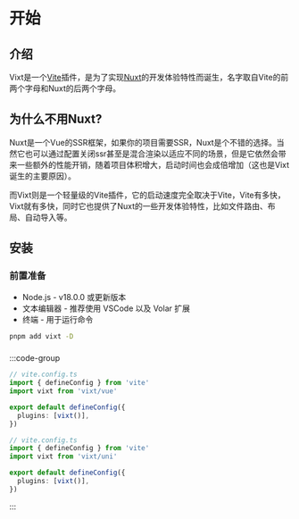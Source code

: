 # 开始

## 介绍

Vixt是一个[Vite](https://vitepress.dev/zh/)插件，是为了实现[Nuxt](https://nuxt.com.cn/)的开发体验特性而诞生，名字取自Vite的前两个字母和Nuxt的后两个字母。

## 为什么不用Nuxt?

Nuxt是一个Vue的SSR框架，如果你的项目需要SSR，Nuxt是个不错的选择。当然它也可以通过配置关闭ssr甚至是混合渲染以适应不同的场景，但是它依然会带来一些额外的性能开销，随着项目体积增大，启动时间也会成倍增加（这也是Vixt诞生的主要原因）。

而Vixt则是一个轻量级的Vite插件，它的启动速度完全取决于Vite，Vite有多快，Vixt就有多快，同时它也提供了Nuxt的一些开发体验特性，比如文件路由、布局、自动导入等。

## 安装

### 前置准备

- Node.js - v18.0.0 或更新版本
- 文本编辑器 - 推荐使用 VSCode 以及 Volar 扩展
- 终端 - 用于运行命令

```sh
pnpm add vixt -D
```

###

:::code-group

```ts [vue 项目]
// vite.config.ts
import { defineConfig } from 'vite'
import vixt from 'vixt/vue'

export default defineConfig({
  plugins: [vixt()],
})
```

```ts [uni-app 项目]
// vite.config.ts
import { defineConfig } from 'vite'
import vixt from 'vixt/uni'

export default defineConfig({
  plugins: [vixt()],
})
```

:::
